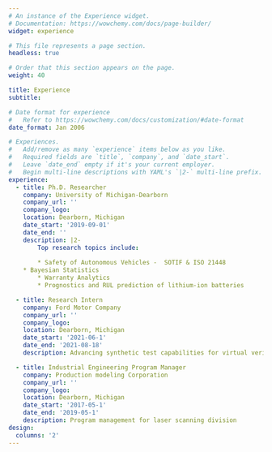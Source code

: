 ```yaml
---
# An instance of the Experience widget.
# Documentation: https://wowchemy.com/docs/page-builder/
widget: experience

# This file represents a page section.
headless: true

# Order that this section appears on the page.
weight: 40

title: Experience
subtitle:

# Date format for experience
#   Refer to https://wowchemy.com/docs/customization/#date-format
date_format: Jan 2006

# Experiences.
#   Add/remove as many `experience` items below as you like.
#   Required fields are `title`, `company`, and `date_start`.
#   Leave `date_end` empty if it's your current employer.
#   Begin multi-line descriptions with YAML's `|2-` multi-line prefix.
experience:
  - title: Ph.D. Researcher
    company: University of Michigan-Dearborn
    company_url: ''
    company_logo:
    location: Dearborn, Michigan
    date_start: '2019-09-01'
    date_end: ''
    description: |2-
        Top research topics include:
        
        * Safety of Autonomous Vehicles -  SOTIF & ISO 21448
	* Bayesian Statistics
        * Warranty Analytics
        * Prognostics and RUL prediction of lithium-ion batteries

  - title: Research Intern
    company: Ford Motor Company
    company_url: ''
    company_logo:
    location: Dearborn, Michigan
    date_start: '2021-06-1'
    date_end: '2021-08-18'
    description: Advancing synthetic test capabilities for virtual verification and validation.

  - title: Industrial Engineering Program Manager
    company: Production modeling Corporation
    company_url: ''
    company_logo:
    location: Dearborn, Michigan
    date_start: '2017-05-1'
    date_end: '2019-05-1'
    description: Program management for laser scanning division
design:
  columns: '2'
---
```


